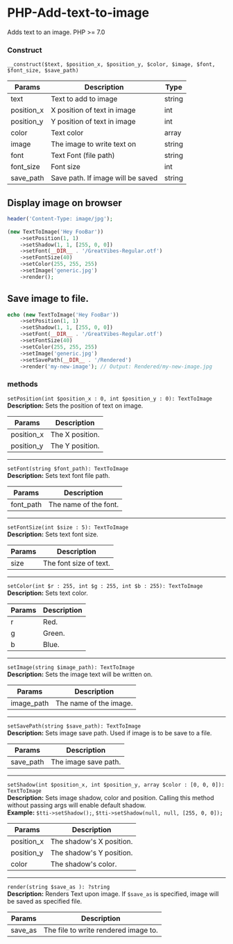 # PHP-Add-text-to-image  
Adds text to an image. PHP >= 7.0  
  
### Construct
`__construct($text, $position_x, $position_y, $color, $image, $font, $font_size, $save_path)`
  
| Params        |Description                        | Type      |
|---------------|-----------------------------------|-----------
|text           |Text to add to image               | string    |
|position_x	    |X position of text in image        | int       |
|position_y	    |Y position of text in image        | int       |
|color          |Text color                         | array     |
|image          |The image to write text on         | string    |
|font           |Text Font (file path)              | string    |
|font_size      |Font size                          | int       |
|save_path      |Save path. If image will be saved  | string    |

  
## Display image on browser  
```php  
header('Content-Type: image/jpg');  
  
(new TextToImage('Hey FooBar'))  
    ->setPosition(1, 1)  
    ->setShadow(1, 1, [255, 0, 0])  
    ->setFont(__DIR__ . '/GreatVibes-Regular.otf')  
    ->setFontSize(40)  
    ->setColor(255, 255, 255)  
    ->setImage('generic.jpg')  
    ->render();  
```  
  
## Save image to file.  
```php  
echo (new TextToImage('Hey FooBar'))  
    ->setPosition(1, 1)  
    ->setShadow(1, 1, [255, 0, 0])  
    ->setFont(__DIR__ . '/GreatVibes-Regular.otf')  
    ->setFontSize(40)  
    ->setColor(255, 255, 255)  
    ->setImage('generic.jpg')  
    ->setSavePath(__DIR__ . '/Rendered')  
    ->render('my-new-image'); // Output: Rendered/my-new-image.jpg  
```
### methods
`setPosition(int $position_x : 0, int $position_y : 0): TextToImage`   
**Description:** Sets the position of text on image.
  
| Params        |Description                        |
|---------------|-----------------------------------|
|position_x     |The X position.               |
|position_y	    |The Y position.        |

---

`setFont(string $font_path): TextToImage`   
**Description:** Sets text font file path.
  
| Params        |Description                        |
|---------------|-----------------------------------|
|font_path     |The name of the font.               |


---

`setFontSize(int $size : 5): TextToImage`   
**Description:** Sets text font size.
  
| Params        |Description                        |
|---------------|-----------------------------------|
|size     |The font size of text.               |

---

`setColor(int $r : 255, int $g : 255, int $b : 255): TextToImage`   
**Description:** Sets text color.
  
| Params        |Description                        |
|---------------|-----------------------------------|
|r     |Red.               |
|g	    |Green.        |
|b	    |Blue.        |

---

`setImage(string $image_path): TextToImage`  
**Description:** Sets the image text will be written on.
  
| Params        |Description                        |
|---------------|-----------------------------------|
|image_path     |The name of the image.               |

---

`setSavePath(string $save_path): TextToImage`  
**Description:** Sets image save path. Used if image is to be save to a file.
  
| Params        |Description                        |
|---------------|-----------------------------------|
|save_path     |The image save path.               |

---

`setShadow(int $position_x, int $position_y, array $color : [0, 0, 0]): TextToImage`   
**Description:** Sets image shadow, color and position. Calling this method without passing args will enable default shadow.  
**Example:** `$tti->setShadow();`, `$tti->setShadow(null, null, [255, 0, 0]);`
  
| Params        |Description                        |
|---------------|-----------------------------------|
|position_x     |The shadow's X position.               |
|position_y	    |The shadow's Y position.        |
|color	    |The shadow's color.        |

---

`render(string $save_as ): ?string`   
**Description:** Renders Text upon image. If `$save_as` is specified, image will be saved as specified file.
  
| Params        |Description                        |
|---------------|-----------------------------------|
|save_as     |The file to write rendered image to.               |
